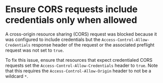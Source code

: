# Ensure CORS requests include credentials only when allowed

A cross-origin resource sharing (CORS) request was blocked because it was configured to include credentials but the `Access-Control-Allow-Credentials` response header of the request or the associated preflight request was not set to `true`.

To fix this issue, ensure that resources that expect credentialed CORS requests set the `Access-Control-Allow-Credentials` header to `true`.
Note that this requires the `Access-Control-Allow-Origin` header to not be a wildcard `*`.
